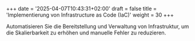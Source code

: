 +++
date = '2025-04-07T10:43:31+02:00'
draft = false
title = 'Implementierung von Infrastructure as Code (IaC)'
weight = 30
+++

Automatisieren Sie die Bereitstellung und Verwaltung von Infrastruktur, um die Skalierbarkeit zu erhöhen und manuelle Fehler zu reduzieren.
